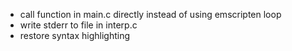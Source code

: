 * call function in main.c directly instead of using emscripten loop
* write stderr to file in interp.c
* restore syntax highlighting
